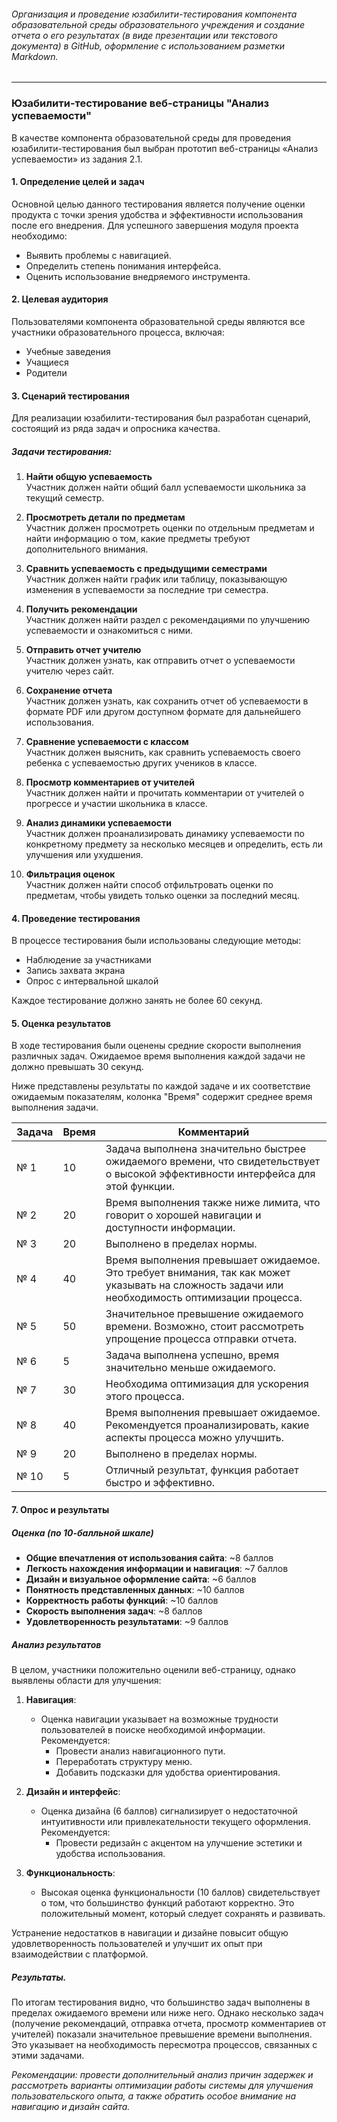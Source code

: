 ###### Организация и проведение юзабилити-тестирования компонента образовательной среды образовательного учреждения и создание отчета о его результатах (в виде презентации или текстового документа) в GitHub, оформление с использованием разметки Markdown.

------------


### Юзабилити-тестирование веб-страницы "Анализ успеваемости"

В качестве компонента образовательной среды для проведения юзабилити-тестирования был выбран прототип веб-страницы «Анализ успеваемости» из задания 2.1.

#### 1. Определение целей и задач

Основной целью данного тестирования является получение оценки продукта с точки зрения удобства и эффективности использования после его внедрения. 
Для успешного завершения модуля проекта необходимо:

- Выявить проблемы с навигацией.
- Определить степень понимания интерфейса.
- Оценить использование внедряемого инструмента.

#### 2. Целевая аудитория

Пользователями компонента образовательной среды являются все участники образовательного процесса, включая:

- Учебные заведения
- Учащиеся
- Родители

#### 3. Сценарий тестирования

Для реализации юзабилити-тестирования был разработан сценарий, состоящий из ряда задач и опросника качества. 

##### Задачи тестирования:

1. **Найти общую успеваемость**  
   Участник должен найти общий балл успеваемости школьника за текущий семестр.

2. **Просмотреть детали по предметам**  
   Участник должен просмотреть оценки по отдельным предметам и найти информацию о том, какие предметы требуют дополнительного внимания.

3. **Сравнить успеваемость с предыдущими семестрами**  
   Участник должен найти график или таблицу, показывающую изменения в успеваемости за последние три семестра.

4. **Получить рекомендации**  
   Участник должен найти раздел с рекомендациями по улучшению успеваемости и ознакомиться с ними.

5. **Отправить отчет учителю**  
   Участник должен узнать, как отправить отчет о успеваемости учителю через сайт.

6. **Сохранение отчета**  
   Участник должен узнать, как сохранить отчет об успеваемости в формате PDF или другом доступном формате для дальнейшего использования.

7. **Сравнение успеваемости с классом**  
   Участник должен выяснить, как сравнить успеваемость своего ребенка с успеваемостью других учеников в классе.

8. **Просмотр комментариев от учителей**  
   Участник должен найти и прочитать комментарии от учителей о прогрессе и участии школьника в классе.

9. **Анализ динамики успеваемости**  
   Участник должен проанализировать динамику успеваемости по конкретному предмету за несколько месяцев и определить, есть ли улучшения или ухудшения.

10. **Фильтрация оценок**  
   Участник должен найти способ отфильтровать оценки по предметам, чтобы увидеть только оценки за последний месяц.

#### 4. Проведение тестирования

В процессе тестирования были использованы следующие методы:

- Наблюдение за участниками
- Запись захвата экрана
- Опрос с интервальной шкалой

Каждое тестирование должно занять не более 60 секунд.

#### 5. Оценка результатов

В ходе тестирования были оценены средние скорости выполнения различных задач. Ожидаемое время выполнения каждой задачи не должно превышать 30 секунд. 

Ниже представлены результаты по каждой задаче и их соответствие ожидаемым показателям, колонка "Время" содержит среднее время выполнения задачи.

| Задача | Время | Комментарий |
|-------------|-------------|-------------|
| № 1  | 10  | Задача выполнена значительно быстрее ожидаемого времени, что свидетельствует о высокой эффективности интерфейса для этой функции.  |
| № 2  | 20  | Время выполнения также ниже лимита, что говорит о хорошей навигации и доступности информации.  |
| № 3  | 20  | Выполнено в пределах нормы.  |
| № 4  | 40  | Время выполнения превышает ожидаемое. Это требует внимания, так как может указывать на сложность задачи или необходимость оптимизации процесса.  |
| № 5  | 50  | Значительное превышение ожидаемого времени. Возможно, стоит рассмотреть упрощение процесса отправки отчета.  |
| № 6  | 5  | Задача выполнена успешно, время значительно меньше ожидаемого.  |
| № 7  | 30 | Необходима оптимизация для ускорения этого процесса.  |
| № 8  | 40  | Время выполнения превышает ожидаемое. Рекомендуется проанализировать, какие аспекты процесса можно улучшить.  |
| № 9  | 20  | Выполнено в пределах нормы.  |
| № 10 | 5 | Отличный результат, функция работает быстро и эффективно. |

#### 7. Опрос и результаты

##### Оценка (по 10-балльной шкале)

- **Общие впечатления от использования сайта**: ~8 баллов
- **Легкость нахождения информации и навигация**: ~7 баллов
- **Дизайн и визуальное оформление сайта**: ~6 баллов
- **Понятность представленных данных**: ~10 баллов
- **Корректность работы функций**: ~10 баллов
- **Скорость выполнения задач**: ~8 баллов
- **Удовлетворенность результатами**: ~9 баллов

##### Анализ результатов

В целом, участники положительно оценили веб-страницу, однако выявлены области для улучшения:

1. **Навигация**:
   - Оценка навигации указывает на возможные трудности пользователей в поиске необходимой информации. Рекомендуется:
     - Провести анализ навигационного пути.
     - Переработать структуру меню.
     - Добавить подсказки для удобства ориентирования.

2. **Дизайн и интерфейс**:
   - Оценка дизайна (6 баллов) сигнализирует о недостаточной интуитивности или привлекательности текущего оформления. Рекомендуется:
     - Провести редизайн с акцентом на улучшение эстетики и удобства использования.

3. **Функциональность**:
   - Высокая оценка функциональности (10 баллов) свидетельствует о том, что большинство функций работают корректно. Это положительный момент, который следует сохранять и развивать.

Устранение недостатков в навигации и дизайне повысит общую удовлетворенность пользователей и улучшит их опыт при взаимодействии с платформой.

##### Результаты.
По итогам тестирования видно, что большинство задач выполнены в пределах ожидаемого времени или ниже него. Однако несколько задач (получение рекомендаций, отправка отчета, просмотр комментариев от учителей) показали значительное превышение времени выполнения. Это указывает на необходимость пересмотра процессов, связанных с этими задачами.

*Рекомендации: провести дополнительный анализ причин задержек и рассмотреть варианты оптимизации работы системы для улучшения пользовательского опыта, а также обратить особое внимание на навигацию и дизайн сайта.*

